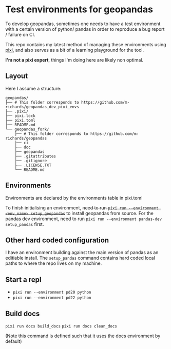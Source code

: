 # Test environments for geopandas

To develop geopandas, sometimes one needs to have a test environment with a certain version of python/  pandas
in order to reproduce a bug report / failure on CI.

This repo contains my latest method of managing these environments using [pixi](https://github.com/prefix-dev/pixi), and also serves as a bit of a learning playground for the tool.

**I'm not a pixi expert**, things I'm doing here are likely non optimal.

## Layout
Here I assume a structure:
```
geopandas/
├── # This folder corresponds to https://github.com/m-richards/geopandas_dev_pixi_envs
├── .pixi/
├── pixi.lock
├── pixi.toml
├── README.md
└── geopandas_fork/
    ├── # This folder corresponds to https://github.com/m-richards/geopandas
    ├── ci
    ├── doc
    ├── geopandas
    ├── .gitattributes
    ├── .gitignore
    ├── .LICENSE.TXT
    └── README.md
```

## Environments
Environments are declared by the environments table in pixi.toml

To finish initialising an environment, ~~need to run `pixi run --environment <env_name> setup_geopandas`~~
to install geopandas from source. For the pandas dev environment, need to run `pixi run --environment pandas-dev setup_pandas` first.

## Other hard coded configuration
I have an environment building against the main version of pandas as an editiable install. The
`setup_pandas` command contains hard coded local paths to where the repo lives on my machine.


## Start a repl
* `pixi run --environment pd20 python`
* `pixi run --environment pd22 python`

## Build docs

`pixi run docs build_docs`
`pixi run docs clean_docs`

(Note this command is defined such that it uses the docs environment by default)




